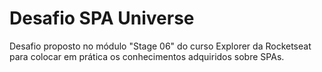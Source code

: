 # Desafio SPA Universe
Desafio proposto no módulo "Stage 06" do curso Explorer da Rocketseat para colocar em prática os conhecimentos adquiridos sobre SPAs.

